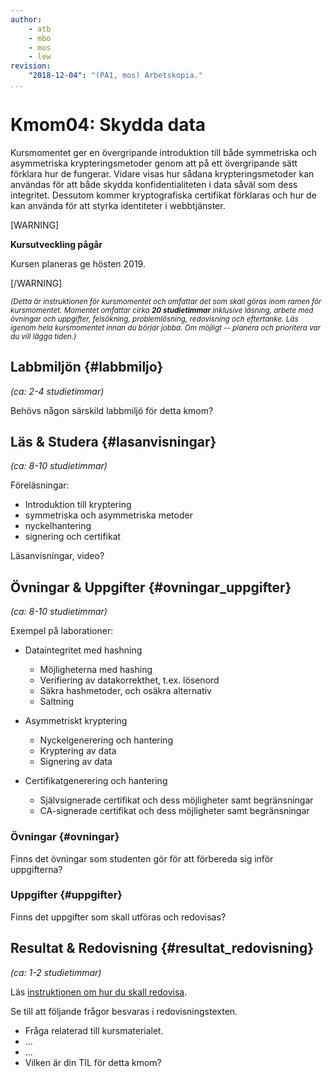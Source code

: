 ```yaml
---
author:
    - atb
    - mbo
    - mos
    - lew
revision:
    "2018-12-04": "(PA1, mos) Arbetskopia."
...
```

Kmom04: Skydda data
==================================

Kursmomentet ger en övergripande introduktion till både symmetriska och asymmetriska krypteringsmetoder genom att på ett övergripande sätt förklara hur de fungerar. Vidare visas hur sådana krypteringsmetoder kan användas för att både skydda konfidentialiteten i data såväl som dess integritet. Dessutom kommer kryptografiska certifikat förklaras och hur de kan använda för att styrka identiteter i webbtjänster.

[WARNING]

**Kursutveckling pågår**

Kursen planeras ge hösten 2019.

[/WARNING]





<!--more-->

<small><i>(Detta är instruktionen för kursmomentet och omfattar det som skall göras inom ramen för kursmomentet. Momentet omfattar cirka **20 studietimmar** inklusive läsning, arbete med övningar och uppgifter, felsökning, problemlösning, redovisning och eftertanke. Läs igenom hela kursmomentet innan du börjar jobba. Om möjligt -- planera och prioritera var du vill lägga tiden.)</i></small>



Labbmiljön  {#labbmiljo}
---------------------------------

*(ca: 2-4 studietimmar)*

Behövs någon särskild labbmiljö för detta kmom?



Läs &amp; Studera  {#lasanvisningar}
---------------------------------

*(ca: 8-10 studietimmar)*

Föreläsningar:

* Introduktion till kryptering
* symmetriska och asymmetriska metoder
* nyckelhantering
* signering och certifikat

Läsanvisningar, video?



Övningar & Uppgifter  {#ovningar_uppgifter}
-------------------------------------------

*(ca: 8-10 studietimmar)*

Exempel på laborationer:

* Dataintegritet med hashning
    * Möjligheterna med hashing
    * Verifiering av datakorrekthet, t.ex. lösenord
    * Säkra hashmetoder, och osäkra alternativ
    * Saltning

* Asymmetriskt kryptering
    * Nyckelgenerering och hantering
    * Kryptering av data
    * Signering av data

* Certifikatgenerering och hantering
    * Självsignerade certifikat och dess möjligheter samt begränsningar
    * CA-signerade certifikat och dess möjligheter samt begränsningar



### Övningar {#ovningar}

Finns det övningar som studenten gör för att förbereda sig inför uppgifterna?



### Uppgifter {#uppgifter}

Finns det uppgifter som skall utföras och redovisas?



Resultat & Redovisning  {#resultat_redovisning}
-----------------------------------------------

*(ca: 1-2 studietimmar)*

Läs [instruktionen om hur du skall redovisa](./../redovisa).

Se till att följande frågor besvaras i redovisningstexten.

* Fråga relaterad till kursmaterialet.
* ...
* ...
* Vilken är din TIL för detta kmom?
